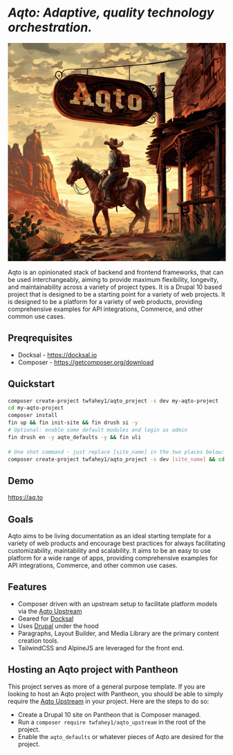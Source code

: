 # *Aqto: Adaptive, quality technology orchestration.*
<!-- Lets do an image here for the images/aqto-logo-western.png -->
![Aqto Logo](images/aqto-logo-western.png)

Aqto is an opinionated stack of backend and frontend frameworks, that can be used interchangeably, aiming to provide maximum flexibility, longevity, and maintainability across a variety of project types. It is a Drupal 10 based project that is designed to be a starting point for a variety of web projects. It is designed to be a platform for a variety of web products, providing comprehensive examples for API integrations, Commerce, and other common use cases.

## Preqrequisites
- Docksal - https://docksal.io
- Composer - https://getcomposer.org/download

## Quickstart
```bash
composer create-project twfahey1/aqto_project -s dev my-aqto-project 
cd my-aqto-project
composer install
fin up && fin init-site && fin drush si -y
# Optional: enable some default modules and login as admin
fin drush en -y aqto_defaults -y && fin uli

# One shot command - just replace [site_name] in the two places below:
composer create-project twfahey1/aqto_project -s dev [site_name] && cd [site_name] && composer install && fin up && fin init-site && fin drush si -y && fin drush en -y aqto_defaults -y && fin uli
```

## Demo
https://aq.to

## Goals
Aqto aims to be living documentation as an ideal starting template for a variety of web products and encourage best practices for always facilitating customizability, maintability and scalability. It aims to be an easy to use platform for a wide range of apps, providing comprehensive examples for API integrations, Commerce, and other common use cases.

## Features
- Composer driven with an upstream setup to facilitate platform models via the [Aqto Upstream](https://github.com/twfahey1/aqto_upstream.git)
- Geared for [Docksal](https://docksal.io)
- Uses [Drupal](https://www.drupal.org) under the hood
- Paragraphs, Layout Builder, and Media Library are the primary content creation tools.
- TailwindCSS and AlpineJS are leveraged for the front end.

## Hosting an Aqto project with Pantheon
This project serves as more of a general purpose template. If you are looking to host an Aqto project with Pantheon, you should be able to simply require the [Aqto Upstream](https://github.com/twfahey1/aqto_upstream.git) in your project. Here are the steps to do so:
- Create a Drupal 10 site on Pantheon that is Composer managed.
- Run a `composer require twfahey1/aqto_upstream` in the root of the project.
- Enable the `aqto_defaults` or whatever pieces of Aqto are desired for the project.
